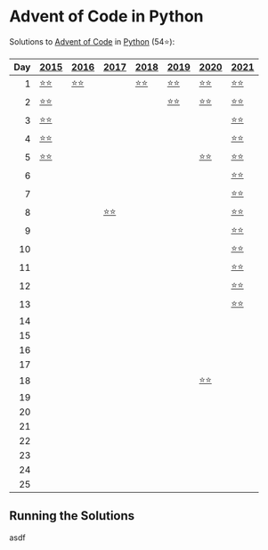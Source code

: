 # Advent of Code in Python

Solutions to [Advent of Code](https://adventofcode.com/) in [Python](https://www.python.org/) (54⭐):

|   Day | [2015](2015)                                           | [2016](2016)                          | [2017](2017)                               | [2018](2018)                        | [2019](2019)                                       | [2020](2020)                        | [2021](2021)                            |
|------:|:-------------------------------------------------------|:--------------------------------------|:-------------------------------------------|:------------------------------------|:---------------------------------------------------|:------------------------------------|:----------------------------------------|
|     1 | [⭐⭐](2015/01_not_quite_lisp)                         | [⭐⭐](2016/01_no_time_for_a_taxicab) |                                            | [⭐⭐](2018/01_chronal_calibration) | [⭐⭐](2019/01_the_tyranny_of_the_rocket_equation) | [⭐⭐](2020/01_report_repair)       | [⭐⭐](2021/01_sonar_sweep)             |
|     2 | [⭐⭐](2015/02_i_was_told_there_would_be_no_math)      |                                       |                                            |                                     | [⭐⭐](2019/02_1202_program_alarm)                 | [⭐⭐](2020/02_password_philosophy) | [⭐⭐](2021/02_dive)                    |
|     3 | [⭐⭐](2015/03_perfectly_spherical_houses_in_a_vacuum) |                                       |                                            |                                     |                                                    |                                     | [⭐⭐](2021/03_binary_diagnostic)       |
|     4 | [⭐⭐](2015/04_the_ideal_stocking_stuffer)             |                                       |                                            |                                     |                                                    |                                     | [⭐⭐](2021/04_giant_squid)             |
|     5 | [⭐⭐](2015/05_doesnt_he_have_intern-elves_for_this)   |                                       |                                            |                                     |                                                    | [⭐⭐](2020/05_binary_boarding)     | [⭐⭐](2021/05_hydrothermal_venture)    |
|     6 |                                                        |                                       |                                            |                                     |                                                    |                                     | [⭐⭐](2021/06_lanternfish)             |
|     7 |                                                        |                                       |                                            |                                     |                                                    |                                     | [⭐⭐](2021/07_the_treachery_of_whales) |
|     8 |                                                        |                                       | [⭐⭐](2017/08_i_heard_you_like_registers) |                                     |                                                    |                                     | [⭐⭐](2021/08_seven_segment_search)    |
|     9 |                                                        |                                       |                                            |                                     |                                                    |                                     | [⭐⭐](2021/09_smoke_basin)             |
|    10 |                                                        |                                       |                                            |                                     |                                                    |                                     | [⭐⭐](2021/10_syntax_scoring)          |
|    11 |                                                        |                                       |                                            |                                     |                                                    |                                     | [⭐⭐](2021/11_dumbo_octopus)           |
|    12 |                                                        |                                       |                                            |                                     |                                                    |                                     | [⭐⭐](2021/12_passage_pathing)         |
|    13 |                                                        |                                       |                                            |                                     |                                                    |                                     | [⭐⭐](2021/13_transparent_origami)     |
|    14 |                                                        |                                       |                                            |                                     |                                                    |                                     |                                         |
|    15 |                                                        |                                       |                                            |                                     |                                                    |                                     |                                         |
|    16 |                                                        |                                       |                                            |                                     |                                                    |                                     |                                         |
|    17 |                                                        |                                       |                                            |                                     |                                                    |                                     |                                         |
|    18 |                                                        |                                       |                                            |                                     |                                                    | [⭐⭐](2020/18_operation_order)     |                                         |
|    19 |                                                        |                                       |                                            |                                     |                                                    |                                     |                                         |
|    20 |                                                        |                                       |                                            |                                     |                                                    |                                     |                                         |
|    21 |                                                        |                                       |                                            |                                     |                                                    |                                     |                                         |
|    22 |                                                        |                                       |                                            |                                     |                                                    |                                     |                                         |
|    23 |                                                        |                                       |                                            |                                     |                                                    |                                     |                                         |
|    24 |                                                        |                                       |                                            |                                     |                                                    |                                     |                                         |
|    25 |                                                        |                                       |                                            |                                     |                                                    |                                     |                                         |

## Running the Solutions

asdf

